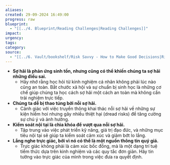 ```yaml
---
aliases: 
created: 29-09-2024 16:49:00
progress: raw
blueprint:
  - "[[../4. Blueprint/Reading Challenges|Reading Challenges]]"
impact: 
urgency: 
tags: 
category: 
source:
  - "[[../6. Vault/bookshelf/Risk Savvy - How to Make Good Decisions|Risk Savvy: How to Make Good Decisions]]"
---
```


- **Sợ hãi là phản ứng sinh tồn, nhưng cũng có thể khiến chúng ta sợ hãi những điều sai.**
    - Hãy nhớ rằng học hỏi từ kinh nghiệm cá nhân không phải lúc nào cũng an toàn. Bắt chước xã hội và sự chuẩn bị sinh học là những cơ chế giúp chúng ta học cách sợ hãi một cách an toàn mà không cần trải nghiệm trực tiếp.
- **Chúng ta dễ bị thao túng bởi nỗi sợ hãi.**
    - Cảnh giác với việc truyền thông khai thác nỗi sợ hãi về những sự kiện hiếm hoi nhưng gây nhiều thiệt hại (dread risks) để tăng cường sự chú ý và ảnh hưởng.
- **Kiểm soát nội tại là chìa khóa để vượt qua nỗi sợ hãi.**
    - Tập trung vào việc phát triển kỹ năng, giá trị đạo đức, và những mục tiêu nội tại sẽ giúp ta kiểm soát cảm xúc và giảm bớt lo lắng.
- **Lắng nghe trực giác, bởi vì nó có thể là một nguồn thông tin quý giá.**
    - Trực giác không phải là cảm xúc bốc đồng, mà là một dạng trí tuệ tiềm thức dựa trên kinh nghiệm và các quy tắc đơn giản. Hãy tin tưởng vào trực giác của mình trong việc đưa ra quyết định.